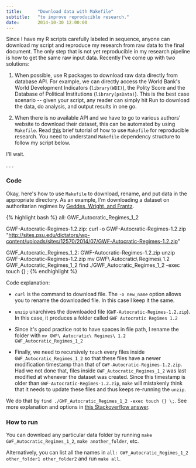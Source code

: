 ```yaml
---
title:      "Download data with Makefile"
subtitle:   "to improve reproducible research."
date:       2014-10-30 12:00:00
---
```


Since I have my R scripts carefully labeled in sequence, anyone can download my script and reproduce my research from raw data to the final document. The only step that is not yet reproducible in my research pipeline is how to get the same raw input data. Recently I've come up with two solutions:

1. When possible, use R packages to download raw data directly from database API. For example, we can directly access the World Bank's World Development Indicators (`library(WDI)`), the Polity Score and the Database of Political Institutions (`library(psData)`). This is the best case scenario -- given your script, any reader can simply hit Run to download the data, do analysis, and output results in one go.

2. When there is no available API and we have to go to various authors' website to download their dataset, this can be automated by using `Makefile`. Read [this](http://kbroman.org/minimal_make/) brief tutorial of how to use `Makefile` for reproducible research. You need to understand `Makefile` dependency structure to follow my script below.

I'll wait.

.
.
.

### Code

Okay, here's how to use `Makefile` to download, rename, and put data in the appropriate directory. As an example, I'm downloading a dataset on authoritarian regimes by [Geddes, Wright, and Frantz](http://sites.psu.edu/dictators/).

{% highlight bash %}
all: GWF_Autocratic_Regimes_1_2

GWF-Autocratic-Regimes-1.2.zip:
	curl -o GWF-Autocratic-Regimes-1.2.zip "http://sites.psu.edu/dictators/wp-content/uploads/sites/12570/2014/07/GWF-Autocratic-Regimes-1.2.zip"

GWF_Autocratic_Regimes_1_2: GWF-Autocratic-Regimes-1.2.zip
	unzip GWF-Autocratic-Regimes-1.2.zip
	mv GWF\ Autocratic\ Regimes\ 1.2 GWF_Autocratic_Regimes_1_2
	find ./GWF_Autocratic_Regimes_1_2 -exec touch {} \;
{% endhighlight %}

Code explanation:

* `curl` is the command to download file. The `-o new_name` option allows you to rename the downloaded file. In this case I keep it the same.

* `unzip` unarchives the downloaded file (`GWF-Autocratic-Regimes-1.2.zip`). In this case, it produces a folder called `GWF Autocratic Regimes 1.2`

* Since it's good practice not to have spaces in file path, I rename the folder with `mv GWF\ Autocratic\ Regimes\ 1.2 GWF_Autocratic_Regimes_1_2`

* Finally, we need to recursively `touch` every files inside `GWF_Autocratic_Regimes_1_2` so that these files have a newer modification timestamp than that of `GWF-Autocratic-Regimes-1.2.zip`. Had we not done that, files inside `GWF_Autocratic_Regimes_1_2` was last modified at whenever the dataset was created. Since this timestamp is older than `GWF-Autocratic-Regimes-1.2.zip`, `make` will mistakenly think that it needs to update these files and thus keeps re-running the `unzip`.

We do that by `find ./GWF_Autocratic_Regimes_1_2 -exec touch {} \;`. See more explanation and options in [this Stackoverflow answer](http://superuser.com/questions/432382/how-do-i-recursively-touch-files-matching-a-pattern).

### How to run

You can download any particular data folder by running `make GWF_Autocratic_Regimes_1_2`, `make another_folder`, etc.

Alternatively, you can list all the names in `all: GWF_Autocratic_Regimes_1_2 other_folder1 other_folder2` and run `make all`.